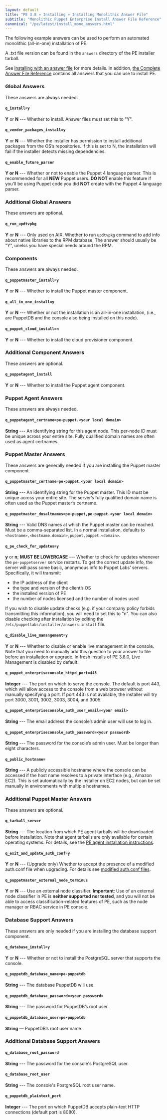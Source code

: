 ```yaml
---
layout: default
title: "PE 3.8 » Installing » Installing Monolithic Answer File"
subtitle: "Monolithic Puppet Enterprise Install Answer File Reference"
canonical: "/pe/latest/install_mono_answers.html"
---
```


The following example answers can be used to perform an automated monolithic (all-in-one) installation of PE.

A .txt file version can be found in the `answers` directory of the PE installer tarball.

See [Installing with an answer file](./install_automated.html) for more details. In addition, [the Complete Answer File Reference](./install_complete_answer_file_reference.html) contains all answers that you can use to install PE.

### Global Answers

These answers are always needed.

#### `q_install=y`

**Y** or **N** --- Whether to install. Answer files must set this to "Y".

#### `q_vendor_packages_install=y`

**Y** or **N** --- Whether the installer has permission to install additional packages from the OS’s repositories. If this is set to N, the installation will fail if the installer detects missing dependencies.

#### `q_enable_future_parser`

**Y or N** --- Whether or not to enable the Puppet 4 language parser. This is recommended for all **NEW** Puppet users. **DO NOT** enable this feature if you'll be using Puppet code you did **NOT** create with the Puppet 4 language parser.

### Additional Global Answers

These answers are optional.

#### `q_run_updtvpkg`

**Y** or **N** --- Only used on AIX. Whether to run `updtvpkg` command to add info about native libraries to the RPM database. The answer should usually be "Y", unelss you have special needs around the RPM.

### Components

These answers are always needed.

#### `q_puppetmaster_install=y`

**Y** or **N** --- Whether to install the Puppet master component.

#### `q_all_in_one_install=y`

**Y** or **N** --- Whether or not the installation is an all-in-one installation, (i.e., are PuppetDB and the console also being installed on this node).

#### `q_puppet_cloud_install=n`

**Y** or **N** --- Whether to install the cloud provisioner component.

### Additional Component Answers

These answers are optional.

#### `q_puppetagent_install`

**Y** or **N** --- Whether to install the Puppet agent component.

### Puppet Agent Answers

These answers are always needed.

#### `q_puppetagent_certname=pe-puppet.<your local domain>`

**String** --- An identifying string for this agent node. This per-node ID must be unique across your entire site. Fully qualified domain names are often used as agent certnames.

### Puppet Master Answers

These answers are generally needed if you are installing the Puppet master component.

#### `q_puppetmaster_certname=pe-puppet.<your local domain>`

**String** --- An identifying string for the Puppet master. This ID must be unique across your entire site. The server’s fully qualified domain name is often used as the Puppet master’s certname.

#### `q_puppetmaster_dnsaltnames=pe-puppet,pe-puppet.<your local domain>`

**String** --- Valid DNS names at which the Puppet master can be reached. Must be a comma-separated list. In a normal installation, defaults to `<hostname>,<hostname.domain>,puppet,puppet.<domain>`.

#### `q_pe_check_for_updates=y`

**y** or **n**; **MUST BE LOWERCASE** --- Whether to check for updates whenever the `pe-puppetserver` service restarts. To get the correct update info, the server will pass some basic, anonymous info to Puppet Labs’ servers. Specifically, it will transmit:

   * the IP address of the client
   * the type and version of the client’s OS
   * the installed version of PE
   * the number of nodes licensed and the number of nodes used

If you wish to disable update checks (e.g. if your company policy forbids transmitting this information), you will need to set this to "n". You can also disable checking after installation by editing the `/etc/puppetlabs/installer/answers.install` file.

#### `q_disable_live_manangement=y`

**Y** or **N** --- Whether to disable or enable live management in the console. Note that you need to manually add this question to your answer to file before an installation or upgrade. In fresh installs of PE 3.8.0, Live Management is disabled by default.

#### `q_puppet_enterpriseconsole_httpd_port=443`

**Integer** --- The port on which to serve the console. The default is port 443, which will allow access to the console from a web browser without manually specifying a port. If port 443 is not available, the installer will try port 3000, 3001, 3002, 3003, 3004, and 3005.

#### `q_puppet_enterpriseconsole_auth_user_email=<your email>`

**String** --- The email address the console’s admin user will use to log in.

#### `q_puppet_enterpriseconsole_auth_password=<your password>`

**String** --- The password for the console’s admin user. Must be longer than eight characters.

#### `q_public_hostname=`

**String** --- A publicly accessible hostname where the console can be accessed if the host name resolves to a private interface (e.g., Amazon EC2). This is set automatically by the installer on EC2 nodes, but can be set manually in environments with multiple hostnames.

### Additional Puppet Master Answers

These answers are optional.

#### `q_tarball_server`

**String** --- The location from which PE agent tarballs will be downloaded before installation. Note that agent tarballs are only available for certain operating systems. For details, see the [PE agent installation instructions](./install_agents.html).

#### `q_exit_and_update_auth_conf=y`

**Y** or **N** --- (Upgrade only) Whether to accept the presence of a modified auth.conf file when upgrading. For details see [modified auth.conf files](./install_upgrading_notes.html#upgrading-to-38-with-a-modified-authconf-file).

#### `q_puppetmaster_external_node_terminus`

**Y** or **N** --- Use an external node classifier. **Important**: Use of an external node classifier in PE is **neither supported nor tested**, and you will not be able to access classification-related features of PE, such as the node manager or RBAC service in PE console. 

### Database Support Answers

These answers are only needed if you are installing the database support component.

#### `q_database_install=y`

**Y** or **N** --- Whether or not to install the PostgreSQL server that supports the console.

#### `q_puppetdb_database_name=pe-puppetdb`

**String** --- The database PuppetDB will use.

#### `q_puppetdb_database_password=<your password>`

**String** --- The password for PuppetDB’s root user.

#### `q_puppetdb_database_user=pe-puppetdb`

**String** — PuppetDB’s root user name.

### Additional Database Support Answers

#### `q_database_root_password`

**String** --- The password for the console's PostgreSQL user.

#### `q_database_root_user`

**String** --- The console's PostgreSQL root user name.

#### `q_puppetdb_plaintext_port`

**Integer** --- The port on which PuppetDB accepts plain-text HTTP connections (default port is 8080).



